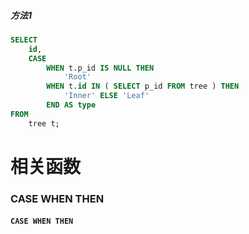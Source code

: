 ##### 方法1
```SQL
SELECT
    id,
    CASE
        WHEN t.p_id IS NULL THEN
            'Root'
        WHEN t.id IN ( SELECT p_id FROM tree ) THEN
            'Inner' ELSE 'Leaf'
        END AS type
FROM
    tree t;
   ```

# 相关函数
### CASE WHEN THEN
#### `CASE WHEN THEN`